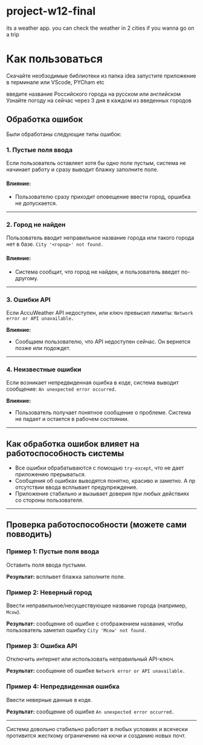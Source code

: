 # project-w12-final
its a weather app. you can check the weather in 2 cities if you wanna go on a trip


# Как пользоваться
Скачайте необзодимые библиотеки из папка idea
запустите приложение в терминале или VScode, PYCham etc 

введите название Российского города на русском или английском
Узнайте погоду на сейчас через 3 дня в каждом из введенных городов

## Обработка ошибок

Были обработаны следующие типы ошибок:

### 1. Пустые поля ввода
Если пользователь оставляет хотя бы одно поле пустым, система не начинает работу и сразу выводит блажку заполните поле.

#### Влияние:
- Пользователю сразу приходит оповещение ввести город, оршибка не допускается.

---

### 2. Город не найден
Пользователь вводит неправильное название города или такого города нет в базе.
`City '<город>' not found.`

#### Влияние:
- Система сообщит, что город не найден, и пользователь введет по-другому.
---

### 3. Ошибки API
Если AccuWeather API недоступен, или ключ превысил лимиты:
`Network error or API unavailable.`

**Влияние:**
- Сообщаем пользователю, что API недоступен сейчас. Он вернется позже или подождет.

---

### 4. Неизвестные ошибки
Если возникает непредвиденная ошибка в коде, система выводит сообщение:
`An unexpected error occurred.`

**Влияние:**
- Пользователь получает понятное сообщение о проблеме. Система не падает и остается в рабочем состоянии.

---

## Как обработка ошибок влияет на работоспособность системы

- Все ошибки обрабатываются с помощью `try-except`, что не дает приложению прерываться.
- Сообщения об ошибках выводятся понятно, красиво и заметно. А пр отсутствии ввода всплывает предупреждение.
- Приложение стабильно и вызывает доверия при любых действиях со стороны пользователя.

---

## Проверка работоспособности (можете сами повводить)

### Пример 1: Пустые поля ввода
Оставить поля ввода пустыми.

**Результат:** всплывет блажка заполните поле.
### Пример 2: Неверный город
Ввести неправильное/несуществующее название города (например, `Mcow`).

**Результат:** сообщение об ошибке c отображением названия, чтобы пользователь заметил ошибку `City 'Mcow' not found.`
### Пример 3: Ошибка API
Отключить интернет или использовать неправильный API-ключ.

**Результат:** сообщение об ошибке `Network error or API unavailable.`

### Пример 4: Непредвиденная ошибка
Ввести неверные данные в коде.

**Результат:** сообщение об ошибке `An unexpected error occurred.`

---


Система довольно стабильно работает в любых условиях и всячески противится жесткому ограничению на кючи и созданию новых почт.
